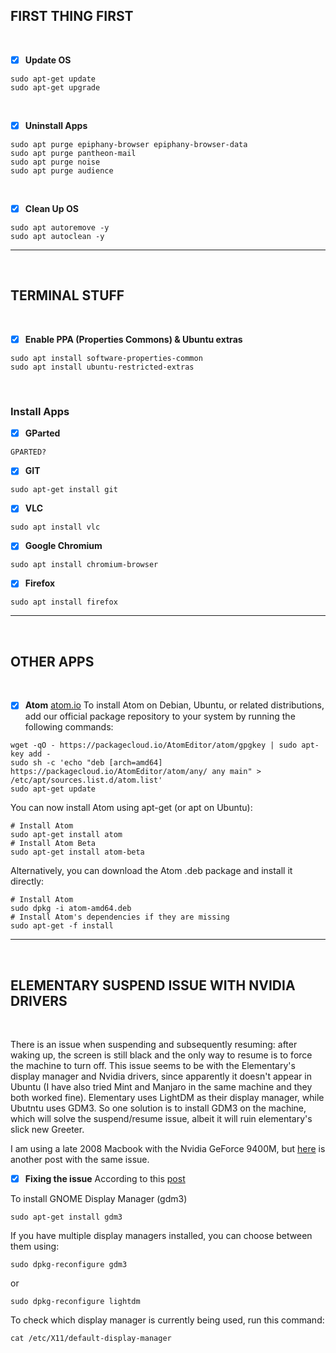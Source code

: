 ## FIRST THING FIRST

<br />

- [x] **Update OS**
```
sudo apt-get update
sudo apt-get upgrade
```

<br />

- [x] **Uninstall Apps**
```
sudo apt purge epiphany-browser epiphany-browser-data
sudo apt purge pantheon-mail
sudo apt purge noise
sudo apt purge audience
```

<br />

- [x] **Clean Up OS**
```
sudo apt autoremove -y
sudo apt autoclean -y
```

---

<br />

## TERMINAL STUFF

<br />

- [x] **Enable PPA (Properties Commons) & Ubuntu extras**
```
sudo apt install software-properties-common
sudo apt install ubuntu-restricted-extras
```

<br />

### Install Apps

- [x] **GParted**
```
GPARTED?
```

- [x] **GIT**
```
sudo apt-get install git
```

- [x] **VLC**
```
sudo apt install vlc
```

- [x] **Google Chromium**
```
sudo apt install chromium-browser
```

- [x] **Firefox**
```
sudo apt install firefox
```

---

<br />

## OTHER APPS

<br />

- [x] **Atom** [atom.io](https://atom.io)
To install Atom on Debian, Ubuntu, or related distributions, add our official package repository to your system by running the following commands:
```
wget -qO - https://packagecloud.io/AtomEditor/atom/gpgkey | sudo apt-key add -
sudo sh -c 'echo "deb [arch=amd64] https://packagecloud.io/AtomEditor/atom/any/ any main" > /etc/apt/sources.list.d/atom.list'
sudo apt-get update
```
You can now install Atom using apt-get (or apt on Ubuntu):
```
# Install Atom
sudo apt-get install atom
# Install Atom Beta
sudo apt-get install atom-beta
```
Alternatively, you can download the Atom .deb package and install it directly:
```
# Install Atom
sudo dpkg -i atom-amd64.deb
# Install Atom's dependencies if they are missing
sudo apt-get -f install
```

---

<br />

## ELEMENTARY SUSPEND ISSUE WITH NVIDIA DRIVERS

<br />

There is an issue when suspending and subsequently resuming: after waking up, the screen is still black and the only way to resume is to force the machine to turn off.
This issue seems to be with the Elementary's display manager and Nvidia drivers, since apparently it doesn't appear in Ubuntu (I have also tried Mint and Manjaro in the same machine and they both worked fine).
Elementary uses LightDM as their display manager, while Ubutntu uses GDM3. So one solution is to install GDM3 on the machine, which will solve the suspend/resume issue, albeit it will ruin elementary's slick new Greeter.

I am using a late 2008 Macbook with the Nvidia GeForce 9400M, but [here](https://elementaryos.stackexchange.com/questions/20986/suspend-resume-issue) is another post with the same issue.

- [x] **Fixing the issue** According to this [post](https://askubuntu.com/questions/829108/what-is-gdm3-kdm-lightdm-how-to-install-and-remove-them)

To install GNOME Display Manager (gdm3)
```
sudo apt-get install gdm3
```

If you have multiple display managers installed, you can choose between them using:
```
sudo dpkg-reconfigure gdm3
```
or
```
sudo dpkg-reconfigure lightdm
```

To check which display manager is currently being used, run this command:
```
cat /etc/X11/default-display-manager
```
